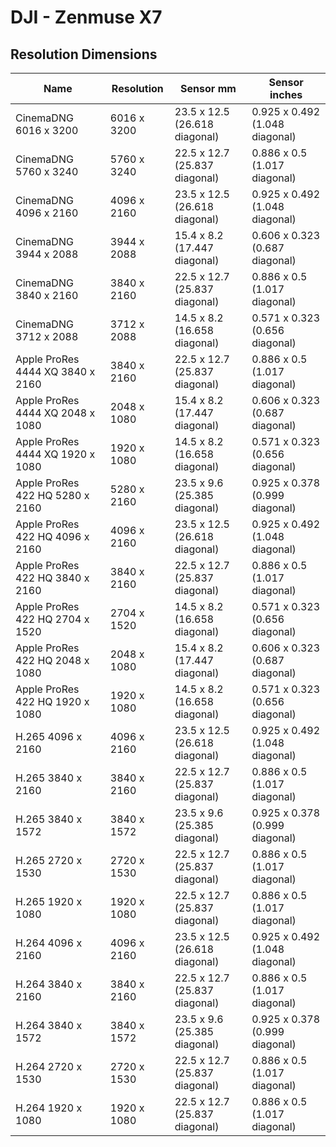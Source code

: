 # DJI - Zenmuse X7

## Resolution Dimensions

| Name                             | Resolution   | Sensor mm                     | Sensor inches                  |
|----------------------------------|--------------|-------------------------------|--------------------------------|
| CinemaDNG 6016 x 3200            | 6016 x 3200  | 23.5 x 12.5 (26.618 diagonal) | 0.925 x 0.492 (1.048 diagonal) |
| CinemaDNG 5760 x 3240            | 5760 x 3240  | 22.5 x 12.7 (25.837 diagonal) | 0.886 x 0.5 (1.017 diagonal)   |
| CinemaDNG 4096 x 2160            | 4096 x 2160  | 23.5 x 12.5 (26.618 diagonal) | 0.925 x 0.492 (1.048 diagonal) |
| CinemaDNG 3944 x 2088            | 3944 x 2088  | 15.4 x 8.2 (17.447 diagonal)  | 0.606 x 0.323 (0.687 diagonal) |
| CinemaDNG 3840 x 2160            | 3840 x 2160  | 22.5 x 12.7 (25.837 diagonal) | 0.886 x 0.5 (1.017 diagonal)   |
| CinemaDNG 3712 x 2088            | 3712 x 2088  | 14.5 x 8.2 (16.658 diagonal)  | 0.571 x 0.323 (0.656 diagonal) |
| Apple ProRes 4444 XQ 3840 x 2160 | 3840 x 2160  | 22.5 x 12.7 (25.837 diagonal) | 0.886 x 0.5 (1.017 diagonal)   |
| Apple ProRes 4444 XQ 2048 x 1080 | 2048 x 1080  | 15.4 x 8.2 (17.447 diagonal)  | 0.606 x 0.323 (0.687 diagonal) |
| Apple ProRes 4444 XQ 1920 x 1080 | 1920 x 1080  | 14.5 x 8.2 (16.658 diagonal)  | 0.571 x 0.323 (0.656 diagonal) |
| Apple ProRes 422 HQ 5280 x 2160  | 5280 x 2160  | 23.5 x 9.6 (25.385 diagonal)  | 0.925 x 0.378 (0.999 diagonal) |
| Apple ProRes 422 HQ 4096 x 2160  | 4096 x 2160  | 23.5 x 12.5 (26.618 diagonal) | 0.925 x 0.492 (1.048 diagonal) |
| Apple ProRes 422 HQ 3840 x 2160  | 3840 x 2160  | 22.5 x 12.7 (25.837 diagonal) | 0.886 x 0.5 (1.017 diagonal)   |
| Apple ProRes 422 HQ 2704 x 1520  | 2704 x 1520  | 14.5 x 8.2 (16.658 diagonal)  | 0.571 x 0.323 (0.656 diagonal) |
| Apple ProRes 422 HQ 2048 x 1080  | 2048 x 1080  | 15.4 x 8.2 (17.447 diagonal)  | 0.606 x 0.323 (0.687 diagonal) |
| Apple ProRes 422 HQ 1920 x 1080  | 1920 x 1080  | 14.5 x 8.2 (16.658 diagonal)  | 0.571 x 0.323 (0.656 diagonal) |
| H.265 4096 x 2160                | 4096 x 2160  | 23.5 x 12.5 (26.618 diagonal) | 0.925 x 0.492 (1.048 diagonal) |
| H.265 3840 x 2160                | 3840 x 2160  | 22.5 x 12.7 (25.837 diagonal) | 0.886 x 0.5 (1.017 diagonal)   |
| H.265 3840 x 1572                | 3840 x 1572  | 23.5 x 9.6 (25.385 diagonal)  | 0.925 x 0.378 (0.999 diagonal) |
| H.265 2720 x 1530                | 2720 x 1530  | 22.5 x 12.7 (25.837 diagonal) | 0.886 x 0.5 (1.017 diagonal)   |
| H.265 1920 x 1080                | 1920 x 1080  | 22.5 x 12.7 (25.837 diagonal) | 0.886 x 0.5 (1.017 diagonal)   |
| H.264 4096 x 2160                | 4096 x 2160  | 23.5 x 12.5 (26.618 diagonal) | 0.925 x 0.492 (1.048 diagonal) |
| H.264 3840 x 2160                | 3840 x 2160  | 22.5 x 12.7 (25.837 diagonal) | 0.886 x 0.5 (1.017 diagonal)   |
| H.264 3840 x 1572                | 3840 x 1572  | 23.5 x 9.6 (25.385 diagonal)  | 0.925 x 0.378 (0.999 diagonal) |
| H.264 2720 x 1530                | 2720 x 1530  | 22.5 x 12.7 (25.837 diagonal) | 0.886 x 0.5 (1.017 diagonal)   |
| H.264 1920 x 1080                | 1920 x 1080  | 22.5 x 12.7 (25.837 diagonal) | 0.886 x 0.5 (1.017 diagonal)   |
